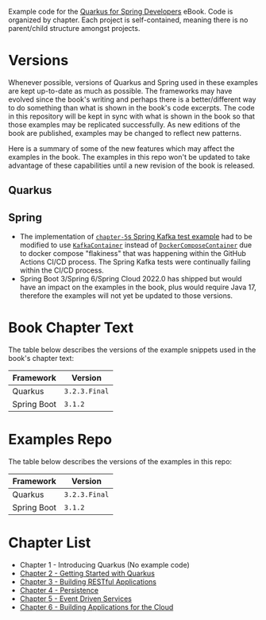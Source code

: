Example code for the [Quarkus for Spring Developers](https://red.ht/quarkus-spring-devs) eBook. Code is organized by chapter. Each project is self-contained, meaning there is no parent/child structure amongst projects.

# Versions
Whenever possible, versions of Quarkus and Spring used in these examples are kept up-to-date as much as possible. The frameworks may have evolved since the book's writing and perhaps there is a better/different way to do something than what is shown in the book's code excerpts. The code in this repository will be kept in sync with what is shown in the book so that those examples may be replicated successfully. As new editions of the book are published, examples may be changed to reflect new patterns.

Here is a summary of some of the new features which may affect the examples in the book. The examples in this repo won't be updated to take advantage of these capabilities until a new revision of the book is released.

## Quarkus


## Spring
- The implementation of [`chapter-5`s Spring Kafka test example](chapter-5/chapter-5-spring-kafka-streams/src/test/java/org/acme/DockerComposeBase.java) had to be modified to use [`KafkaContainer`](https://www.testcontainers.org/modules/kafka/) instead of [`DockerComposeContainer`](https://www.testcontainers.org/modules/docker_compose/) due to docker compose "flakiness" that was happening within the GitHub Actions CI/CD process. The Spring Kafka tests were continually failing within the CI/CD process.
- Spring Boot 3/Spring 6/Spring Cloud 2022.0 has shipped but would have an impact on the examples in the book, plus would require Java 17, therefore the examples will not yet be updated to those versions.

# Book Chapter Text
The table below describes the versions of the example snippets used in the book's chapter text:

| Framework   | Version       |
|-------------|---------------|
| Quarkus     | `3.2.3.Final` |
| Spring Boot | `3.1.2`       |

# Examples Repo
The table below describes the versions of the examples in this repo:

| Framework   | Version       |
|-------------|---------------|
| Quarkus     | `3.2.3.Final` |
| Spring Boot | `3.1.2`       |

# Chapter List
- Chapter 1 - Introducing Quarkus (No example code)
- [Chapter 2 - Getting Started with Quarkus](chapter-2/README.md)
- [Chapter 3 - Building RESTful Applications](chapter-3/)
- [Chapter 4 - Persistence](chapter-4/)
- [Chapter 5 - Event Driven Services](chapter-5/)
- [Chapter 6 - Building Applications for the Cloud](chapter-6/)
